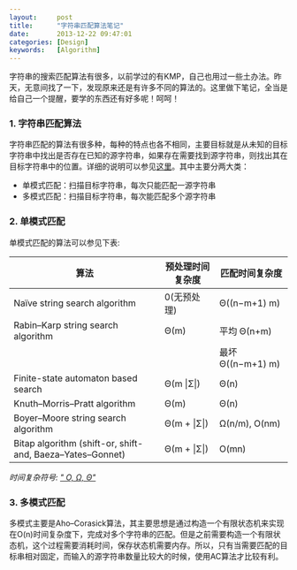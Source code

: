 ```yaml
---
layout:     post
title:      "字符串匹配算法笔记"
date:       2013-12-22 09:47:01
categories: [Design]
keywords:   [Algorithm]
---
```


字符串的搜索匹配算法有很多，以前学过的有KMP，自己也用过一些土办法。昨天，无意间找了一下，发现原来还是有许多不同的算法的。这里做下笔记，全当是给自己一个提醒，要学的东西还有好多呢！呵呵！
<!--more-->

### 1. 字符串匹配算法

字符串匹配的算法有很多种，每种的特点也各不相同，主要目标就是从未知的目标字符串中找出是否存在已知的源字符串，如果存在需要找到源字符串，则找出其在目标字符串中的位置。详细的说明可以参见[这里](http://en.wikipedia.org/wiki/String_searching_algorithm)。其中主要分两大类：

- 单模式匹配：扫描目标字符串，每次只能匹配一源字符串
- 多模式匹配：扫描目标字符串，每次能匹配多个源字符串

### 2. 单模式匹配

单模式匹配的算法可以参见下表:

| 算法                                                      | 预处理时间复杂度 | 匹配时间复杂度     |
| --------------------------------------------------------- | ------------- | ---------------- |
| Naïve string search algorithm                             | 0(无预处理)    | Θ((n−m+1) m)     |
| Rabin–Karp string search algorithm                        | Θ(m)          | 平均 Θ(n+m)       | 
|                                                           |               | 最坏 Θ((n−m+1) m) |
| Finite-state automaton based search                       | Θ(m \|Σ\|)    | Θ(n)             |
| Knuth–Morris–Pratt algorithm                              | Θ(m)          | Θ(n)             |
| Boyer–Moore string search algorithm                       | Θ(m + \|Σ\|)  | Ω(n/m), O(nm)    |
| Bitap algorithm (shift-or, shift-and, Baeza–Yates–Gonnet) | Θ(m + \|Σ\|)  | O(mn)            |

*时间复杂符号: [" O, Ω, Θ"](http://en.wikipedia.org/wiki/Big_O_notation)*


### 3. 多模式匹配

多模式主要是Aho–Corasick算法，其主要思想是通过构造一个有限状态机来实现在O(n)时间复杂度下，完成对多个字符串的匹配。但是之前需要构造一个有限状态机，这个过程需要消耗时间，保存状态机需要内存。所以，只有当需要匹配的目标串相对固定，而输入的源字符串数量比较大的时候，使用AC算法才比较有利。
